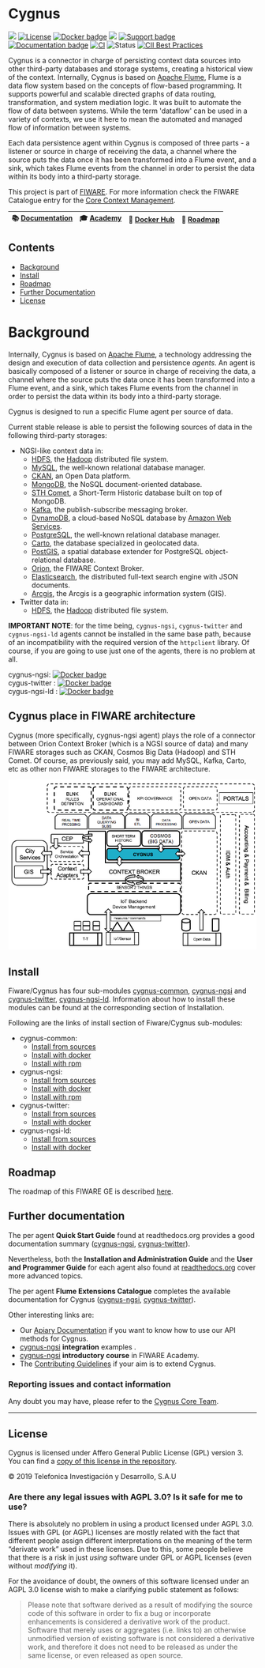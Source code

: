 # Cygnus

[![](https://nexus.lab.fiware.org/repository/raw/public/badges/chapters/core.svg)](https://www.fiware.org/developers/catalogue/)
[![License](https://img.shields.io/github/license/telefonicaid/fiware-cygnus.svg)](https://opensource.org/licenses/AGPL-3.0)
[![Docker badge](https://img.shields.io/docker/pulls/fiware/cygnus-ngsi.svg)](https://hub.docker.com/r/fiware/cygnus-ngsi/)
[![](https://img.shields.io/badge/tag-fiware--cygnus-orange.svg?logo=stackoverflow)](http://stackoverflow.com/questions/tagged/fiware-cygnus)
[![Support badge]( https://img.shields.io/badge/support-askbot-yellowgreen.svg)](https://ask.fiware.org/questions/scope%3Aall/tags%3Acygnus/)
<br/>
[![Documentation badge](https://readthedocs.org/projects/fiware-cygnus/badge/?version=latest)](http://fiware-cygnus.rtfd.io)
[![CI](https://github.com/telefonicaid/fiware-cygnus/workflows/CI/badge.svg)](https://github.com/telefonicaid/fiware-cygnus/actions?query=workflow%3ACI)
![Status](https://nexus.lab.fiware.org/static/badges/statuses/cygnus.svg)
[![CII Best Practices](https://bestpractices.coreinfrastructure.org/projects/4851/badge)](https://bestpractices.coreinfrastructure.org/projects/4851)

Cygnus is a connector in charge of persisting context data sources into other third-party databases and storage systems, creating a historical view of the context. Internally, Cygnus is based on [Apache Flume](http://flume.apache.org/), Flume is a data flow system based on the concepts of flow-based programming. It supports powerful and scalable directed graphs of data routing, transformation, and system mediation logic. It was built to automate the flow of data between systems. While the term 'dataflow' can be used in a variety of contexts, we use it here to mean the automated and managed flow of information between systems.

Each data persistence agent within Cygnus is composed of three parts - a listener or source in charge of receiving the data, a channel where the source puts the data once it has been transformed into a Flume event, and a sink, which takes Flume events from the channel in order to persist the data within its body into a third-party storage.

This project is part of [FIWARE](https://www.fiware.org/). For more information
check the FIWARE Catalogue entry for the
[Core Context Management](https://github.com/Fiware/catalogue/tree/master/core).


| :books: [Documentation](https://fiware-cygnus.rtfd.io)  | :mortar_board: [Academy](https://fiware-academy.readthedocs.io/en/latest/core/cygnus) | :whale: [Docker Hub](https://hub.docker.com/r/fiware/cygnus-ngsi/) |  :dart: [Roadmap](https://github.com/telefonicaid/fiware-cygnus/blob/master/doc/roadmap.md) |
|---|---|---|---|

## Contents

-   [Background](#background)
-   [Install](#install)
-   [Roadmap](#roadmap)
-   [Further Documentation](#further-documentation)
-   [License](#license)

# Background

Internally, Cygnus is based on [Apache Flume](http://flume.apache.org/), a technology addressing the design and execution of data collection and persistence <i>agents</i>. An agent is basically composed of a listener or source in charge of receiving the data, a channel where the source puts the data once it has been transformed into a Flume event, and a sink, which takes Flume events from the channel in order to persist the data within its body into a third-party storage.

Cygnus is designed to run a specific Flume agent per source of data.

Current stable release is able to persist the following sources of data in the following third-party storages:

* NGSI-like context data in:
    * [HDFS](http://hadoop.apache.org/docs/current/hadoop-project-dist/hadoop-hdfs/HdfsUserGuide.html), the [Hadoop](http://hadoop.apache.org/) distributed file system.
    * [MySQL](https://www.mysql.com/), the well-known relational database manager.
    * [CKAN](http://ckan.org/), an Open Data platform.
    * [MongoDB](https://www.mongodb.org/), the NoSQL document-oriented database.
    * [STH Comet](https://github.com/telefonicaid/fiware-sth-comet), a Short-Term Historic database built on top of MongoDB.
    * [Kafka](http://kafka.apache.org/), the publish-subscribe messaging broker.
    * [DynamoDB](https://aws.amazon.com/dynamodb/), a cloud-based NoSQL database by [Amazon Web Services](https://aws.amazon.com/).
    * [PostgreSQL](http://www.postgresql.org/), the well-known relational database manager.
    * [Carto](https://carto.com/), the database specialized in geolocated data.
    * [PostGIS](http://postgis.net/), a spatial database extender for PostgreSQL object-relational database.
    * [Orion](https://github.com/telefonicaid/fiware-orion), the FIWARE Context Broker.
    * [Elasticsearch](https://www.elastic.co/products/elasticsearch), the distributed full-text search engine with JSON documents.
    * [Arcgis](https://www.arcgis.com/home/index.html), the Arcgis is a geographic information system (GIS).
* Twitter data in:
    * [HDFS](http://hadoop.apache.org/docs/current/hadoop-project-dist/hadoop-hdfs/HdfsUserGuide.html), the [Hadoop](http://hadoop.apache.org/) distributed file system.

**IMPORTANT NOTE**: for the time being, `cygnus-ngsi`, `cygnus-twitter` and `cygnus-ngsi-ld` agents cannot be installed in the same base path, because of an incompatibility with the required version of the `httpclient` library. Of course, if you are going to use just one of the agents, there is no problem at all.

cygnus-ngsi: [![Docker badge](https://img.shields.io/docker/pulls/fiware/cygnus-ngsi.svg)](https://hub.docker.com/r/fiware/cygnus-ngsi/)<br/>
cygus-twitter : [![Docker badge](https://img.shields.io/docker/pulls/fiware/cygnus-twitter.svg)](https://hub.docker.com/r/fiware/cygnus-twitter/)<br/>
cygus-ngsi-ld : [![Docker badge](https://img.shields.io/docker/pulls/fiware/cygnus-ngsi-ld.svg)](https://hub.docker.com/r/fiware/cygnus-ngsi-ld/)

## Cygnus place in FIWARE architecture
Cygnus (more specifically, cygnus-ngsi agent) plays the role of a connector between Orion Context Broker (which is a NGSI source of data) and many FIWARE storages such as CKAN, Cosmos Big Data (Hadoop) and STH Comet. Of course, as previously said, you may add MySQL, Kafka, Carto, etc as other non FIWARE storages to the FIWARE architecture.

![FIWARE architecture](doc/images/fiware_architecture.png)

## Install
Fiware/Cygnus has four sub-modules [cygnus-common](cygnus-common#welcome-to-cygnus-common), [cygnus-ngsi](cygnus-ngsi#welcome-to-cygnus-ngsi) and [cygnus-twitter](cygnus-twitter#welcome-to-cygnus-twitter), [cygnus-ngsi-ld](cygnus-ngsi-ld#welcome-to-cygnus-ngsi). Information about how to install these modules can be found at the corresponding section of Installation.

Following are the links of install section of Fiware/Cygnus sub-modules:
* cygnus-common:
  - [Install from sources](doc/cygnus-common/installation_and_administration_guide/install_from_sources.md)
  - [Install with docker](doc/cygnus-common/installation_and_administration_guide/install_with_docker.md)
  - [Install with rpm](doc/cygnus-common/installation_and_administration_guide/install_with_rpm.md)
* cygnus-ngsi:
  - [Install from sources](doc/cygnus-ngsi/installation_and_administration_guide/install_from_sources.md)
  - [Install with docker](doc/cygnus-ngsi/installation_and_administration_guide/install_with_docker.md)
  - [Install with rpm](doc/cygnus-ngsi/installation_and_administration_guide/install_with_rpm.md)
* cygnus-twitter:
  - [Install from sources](doc/cygnus-twitter/installation_and_administration_guide/install_from_sources.md)
  - [Install with docker](doc/cygnus-twitter/installation_and_administration_guide/install_with_docker.md)
* cygnus-ngsi-ld:
  - [Install from sources](doc/cygnus-ngsi-ld/installation_and_administration_guide/install_from_sources.md)
  - [Install with docker](doc/cygnus-ngsi-ld/installation_and_administration_guide/install_with_docker.md)
## Roadmap

The roadmap of this FIWARE GE is described [here](doc/roadmap.md).

## Further documentation
The per agent **Quick Start Guide** found at readthedocs.org provides a good documentation summary ([cygnus-ngsi](http://fiware-cygnus.readthedocs.io/en/latest/cygnus-ngsi/quick_start_guide/index.html), [cygnus-twitter](http://fiware-cygnus.readthedocs.io/en/latest/cygnus-twitter/quick_start_guide/index.html)).

Nevertheless, both the **Installation and Administration Guide** and the **User and Programmer Guide** for each agent also found at [readthedocs.org](http://fiware-cygnus.readthedocs.io/en/latest/) cover more advanced topics.

The per agent **Flume Extensions Catalogue** completes the available documentation for Cygnus ([cygnus-ngsi](http://fiware-cygnus.readthedocs.io/en/latest/cygnus-ngsi/flume_extensions_catalogue/introduction/index.html), [cygnus-twitter](http://fiware-cygnus.readthedocs.io/en/latest/cygnus-twitter/flume_extensions_catalogue/introduction/index.html)).

Other interesting links are:

* Our [Apiary Documentation](http://telefonicaid.github.io/fiware-cygnus/api/latest) if you want to know how to use our API methods for Cygnus.
* [cygnus-ngsi](doc/cygnus-ngsi/integration) **integration** examples .
* [cygnus-ngsi](https://edu.fiware.org/mod/resource/view.php?id=1037) **introductory course** in FIWARE Academy.
* The [Contributing Guidelines](doc/contributing/contributing_guidelines.md) if your aim is to extend Cygnus.

### Reporting issues and contact information
Any doubt you may have, please refer to the [Cygnus Core Team](./reporting_issues_and_contact.md).

---

## License

Cygnus is licensed under Affero General Public License (GPL)
version 3. You can find a [copy of this license in the repository](./LICENSE).

© 2019 Telefonica Investigación y Desarrollo, S.A.U

### Are there any legal issues with AGPL 3.0? Is it safe for me to use?

There is absolutely no problem in using a product licensed under AGPL 3.0. Issues with GPL
(or AGPL) licenses are mostly related with the fact that different people assign different
interpretations on the meaning of the term “derivate work” used in these licenses. Due to this,
some people believe that there is a risk in just _using_ software under GPL or AGPL licenses
(even without _modifying_ it).

For the avoidance of doubt, the owners of this software licensed under an AGPL 3.0 license
wish to make a clarifying public statement as follows:

> Please note that software derived as a result of modifying the source code of this
> software in order to fix a bug or incorporate enhancements is considered a derivative
> work of the product. Software that merely uses or aggregates (i.e. links to) an otherwise
> unmodified version of existing software is not considered a derivative work, and therefore
> it does not need to be released as under the same license, or even released as open source.
